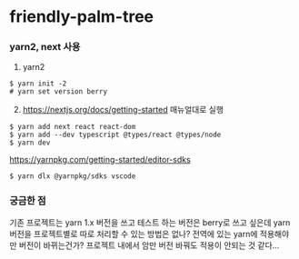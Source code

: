 # friendly-palm-tree
### yarn2, next 사용

1. yarn2
```
$ yarn init -2
# yarn set version berry
```

2. https://nextjs.org/docs/getting-started 매뉴얼대로 실행
```
$ yarn add next react react-dom
$ yarn add --dev typescript @types/react @types/node
$ yarn dev
```

https://yarnpkg.com/getting-started/editor-sdks
```
$ yarn dlx @yarnpkg/sdks vscode
```


### 궁금한 점
기존 프로젝트는 yarn 1.x 버전을 쓰고 테스트 하는 버전은 berry로 쓰고 싶은데 yarn 버전을 프로젝트별로 따로 처리할 수 있는 방법은 없나?
전역에 있는 yarn에 적용해야만 버전이 바뀌는건가?
프로젝트 내에서 암만 버전 바꿔도 적용이 안되는 것 같다...